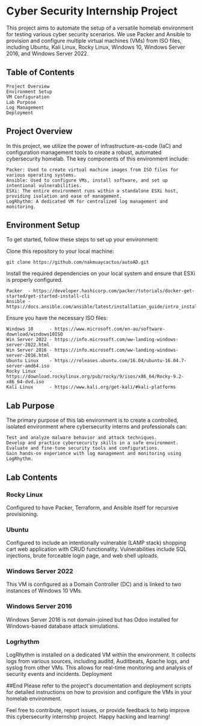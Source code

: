 # Cyber Security Internship Project

This project aims to automate the setup of a versatile homelab environment for testing various cyber security scenarios. We use Packer and Ansible to provision and configure multiple virtual machines (VMs) from ISO files, including Ubuntu, Kali Linux, Rocky Linux, Windows 10, Windows Server 2016, and Windows Server 2022.

## Table of Contents

    Project Overview
    Environment Setup
    VM Configuration
    Lab Purpose
    Log Management
    Deployment

## Project Overview

In this project, we utilize the power of infrastructure-as-code (IaC) and configuration management tools to create a robust, automated cybersecurity homelab. The key components of this environment include:

    Packer: Used to create virtual machine images from ISO files for various operating systems.
    Ansible: Used to configure VMs, install software, and set up intentional vulnerabilities.
    ESXi: The entire environment runs within a standalone ESXi host, providing isolation and ease of management.
    LogRhythm: A dedicated VM for centralized log management and monitoring.

## Environment Setup

To get started, follow these steps to set up your environment:

Clone this repository to your local machine:

    git clone https://github.com/nakmuaycactus/autoAD.git

Install the required dependencies on your local system and ensure that ESXi is properly configured.

    Packer  - https://developer.hashicorp.com/packer/tutorials/docker-get-started/get-started-install-cli
    Ansible - https://docs.ansible.com/ansible/latest/installation_guide/intro_installation.html
    
Ensure you have the necessary ISO files:

    Windows 10      - https://www.microsoft.com/en-au/software-download/windows10ISO
    Win Server 2022 - https://info.microsoft.com/ww-landing-windows-server-2022.html
    Win Server 2016 - https://info.microsoft.com/ww-landing-windows-server-2016.html
    Ubuntu Linux    - https://releases.ubuntu.com/16.04/ubuntu-16.04.7-server-amd64.iso
    Rocky Linux     - https://download.rockylinux.org/pub/rocky/9/isos/x86_64/Rocky-9.2-x86_64-dvd.iso 
    Kali Linux      - https://www.kali.org/get-kali/#kali-platforms

## Lab Purpose

The primary purpose of this lab environment is to create a controlled, isolated environment where cybersecurity interns and professionals can:

    Test and analyze malware behavior and attack techniques.
    Develop and practice cybersecurity skills in a safe environment.
    Evaluate and fine-tune security tools and configurations.
    Gain hands-on experience with log management and monitoring using LogRhythm.

## Lab Contents
### Rocky Linux
Configured to have Packer, Terraform, and Ansible itself for recursive provisioning.

### Ubuntu
Configured to include an intentionally vulnerable (LAMP stack) shopping cart web application with CRUD functionality. Vulnerabilities include SQL injections, brute forceable login page, and web shell uploads.

### Windows Server 2022

This VM is configured as a Domain Controller (DC) and is linked to two instances of Windows 10 VMs.

### Windows Server 2016

Windows Server 2016 is not domain-joined but has Odoo installed for Windows-based database attack simulations.

### Logrhythm

LogRhythm is installed on a dedicated VM within the environment. It collects logs from various sources, including auditd, Auditbeats, Apache logs, and syslog from other VMs. This allows for real-time monitoring and analysis of security events and incidents.
Deployment

##End
Please refer to the project's documentation and deployment scripts for detailed instructions on how to provision and configure the VMs in your homelab environment.

Feel free to contribute, report issues, or provide feedback to help improve this cybersecurity internship project. Happy hacking and learning!
